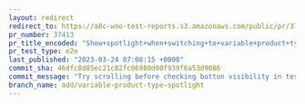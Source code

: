 ```yaml
---
layout: redirect
redirect_to: https://a8c-woo-test-reports.s3.amazonaws.com/public/pr/37413/e2e/index.html
pr_number: 37413
pr_title_encoded: "Show+spotlight+when+switching+to+variable+product+type"
pr_test_type: e2e
last_published: "2023-03-24 07:08:15 +0000"
commit_sha: 46dfc8d85ec21c82fc06980d00f939f6a53d9086
commit_message: "Try scrolling before checking button visibility in test"
branch_name: add/variable-product-type-spotlight
---
```


